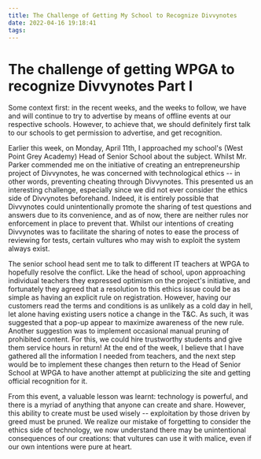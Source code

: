 ```yaml
---
title: The Challenge of Getting My School to Recognize Divvynotes
date: 2022-04-16 19:18:41
tags:
---
```


# The challenge of getting WPGA to recognize Divvynotes Part I

Some context first: in the recent weeks, and the weeks to follow, we have and will continue to try to advertise by means of offline events at our respective schools. However, to achieve that, we should definitely first talk to our schools to get permission to advertise, and get recognition. 

Earlier this week, on Monday, April 11th, I approached my school's (West Point Grey Academy) Head of Senior School about the subject. Whilst Mr. Parker commended me on the initiative of creating an entrepreneurship project of Divvynotes, he was concerned with technological ethics -- in other words, preventing cheating through Divvynotes. This presented us an interesting challenge, especially since we did not ever consider the ethics side of Divvynotes beforehand. Indeed, it is entirely possible that Divvynotes could unintentionally promote the sharing of test questions and answers due to its convenience, and as of now, there are neither rules nor enforcement in place to prevent that. Whilst our intentions of creating Divvynotes was to facilitate the sharing of notes to ease the process of reviewing for tests, certain vultures who may wish to exploit the system always exist. 

The senior school head sent me to talk to different IT teachers at WPGA to hopefully resolve the conflict. Like the head of school, upon approaching individual teachers they expressed optimism on the project's initiative, and fortunately they agreed that a resolution to this ethics issue could be as simple as having an explicit rule on registration. However, having our customers read the terms and conditions is as unlikely as a cold day in hell, let alone having existing users notice a change in the T&C. As such, it was suggested that a pop-up appear to maximize awareness of the new rule. Another suggestion was to implement occasional manual pruning of prohibited content. For this, we could hire trustworthy students and give them service hours in return! At the end of the week, I believe that I have gathered all the information I needed from teachers, and the next step would be to implement these changes then return to the Head of Senior School at WPGA to have another attempt at publicizing the site and getting official recognition for it.

From this event, a valuable lesson was learnt: technology is powerful, and there is a myriad of anything that anyone can create and share. However, this ability to create must be used wisely -- exploitation by those driven by greed must be pruned. We realize our mistake of forgetting to consider the ethics side of technology, we now understand there may be unintentional consequences of our creations: that vultures can use it with malice, even if our own intentions were pure at heart.
